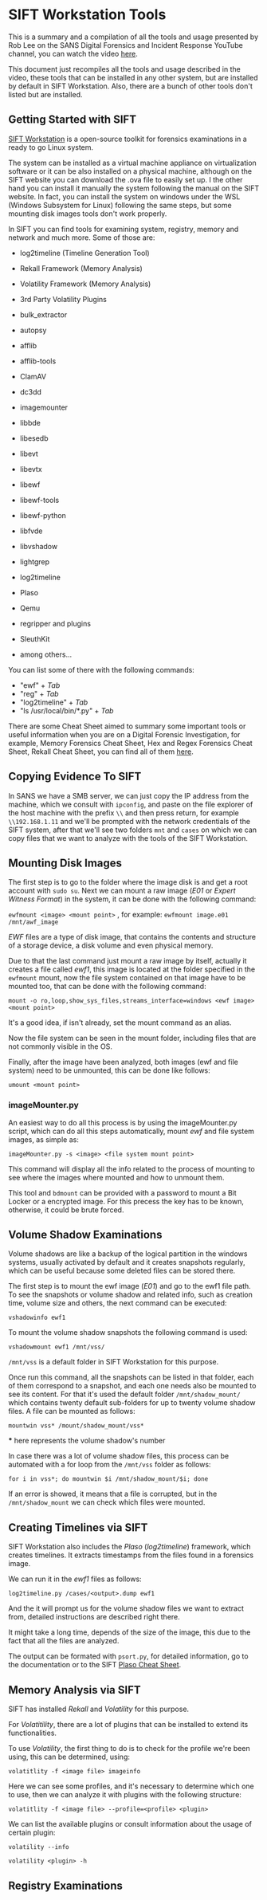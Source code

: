 # SIFT Workstation Tools

This is a summary and a compilation of all the tools and usage presented by Rob Lee on the SANS Digital Forensics and Incident Response YouTube channel, you can watch the video [here](https://www.youtube.com/watch?v=ai_7Fkv6igw).

This document just recompiles all the tools and usage described in the video, these tools that can be installed in any other system, but are installed by default in SIFT Workstation. Also, there are a bunch of other tools don't listed but are installed.

 

## Getting Started with SIFT

[SIFT Workstation](http://dfir.to/SIFT-WORKSTATION) is a open-source toolkit for forensics examinations in a ready to go Linux system.

The system can be installed as a virtual machine appliance on virtualization software or it can be also installed on a physical machine, although on the SIFT website you can download the .ova file to easily set up. I the other hand you can install it manually the system following the manual on the SIFT website. In fact, you can install the system on windows under the WSL (Windows Subsystem for Linux) following the same steps, but some mounting disk images tools don't work properly.

In SIFT you can find tools for examining system, registry, memory and network and much more. Some of those are:

- log2timeline (Timeline Generation Tool)

- Rekall Framework (Memory Analysis)

- Volatility Framework (Memory Analysis)

- 3rd Party Volatility Plugins

- bulk_extractor

- autopsy

- afflib

- afflib-tools

- ClamAV

- dc3dd

- imagemounter

- libbde 

- libesedb

- libevt

- libevtx

- libewf 

- libewf-tools

- libewf-python

- libfvde

- libvshadow

- lightgrep

- log2timeline

- Plaso

- Qemu

- regripper and plugins

- SleuthKit

- among others...

You can list some of there with the following commands:

- "ewf" + *Tab*
- "reg" + *Tab*
- "log2timeline" + *Tab*
- "ls /usr/local/bin/*.py" + *Tab*

There are some Cheat Sheet aimed to summary some important tools or useful information when you are on a Digital Forensic Investigation, for example, Memory Forensics Cheat Sheet, Hex and Regex Forensics Cheat Sheet, Rekall Cheat Sheet, you can find all of them [here](http://dfir.to/DFIR-CheatSheets).



## Copying Evidence To SIFT

In SANS we have a SMB server, we can just copy the IP address from the machine, which we consult  with `ipconfig`, and paste on the file explorer of the host machine with the prefix `\\` and then press return,  for example `\\192.168.1.11` and we'll be prompted with the network credentials of the SIFT system, after that we'll see two folders `mnt` and `cases` on which we can copy files that we want to analyze with the tools of the SIFT Workstation.



## Mounting Disk Images

The first step is to go to the folder where the image disk is and get a root account with `sudo su`. Next we can mount a raw image (*E01* or *Expert Witness Format*) in the system, it can be done with the following command:

`ewfmount <image> <mount point>` , for example: `ewfmount image.e01 /mnt/awf_image`

*EWF* files are a type of disk image, that contains the contents and structure of a storage device, a disk volume and even physical memory.

Due to that the last command just mount a raw image by itself, actually it creates a file called *ewf1*, this image is located at the folder specified in the `ewfmount` mount, now the file system contained on that image have to be mounted too, that can be done with the following command:

`mount -o ro,loop,show_sys_files,streams_interface=windows <ewf image> <mount point>`

It's a good idea, if isn't already, set the mount command as an alias.

Now the file system can be seen in the mount folder, including files that are not commonly visible in the OS.

Finally, after the image have been analyzed, both images (ewf and file system) need to be unmounted, this can be done like follows:

`umount <mount point>`



### imageMounter.py

An easiest way to do all this process is by using the imageMounter.py script, which can do all this steps automatically, mount *ewf* and file system images, as simple as:

`imageMounter.py -s <image> <file system mount point>`

This command will display all the info related to the process of mounting to see where the images where mounted and how to unmount them.



This tool and `bdmount` can be provided with a password to mount a Bit Locker or a encrypted image. For this precess the key has to be known, otherwise, it could be brute forced.



## Volume Shadow Examinations

Volume shadows are like a backup of the logical partition in the windows systems, usually activated by default and it creates snapshots regularly, which can be useful because some deleted files can be stored there.

The first step is to mount the ewf image (*E01*) and go to the ewf1 file path. To see the snapshots or volume shadow and related info, such as creation time, volume size and others, the next command can be executed:

`vshadowinfo ewf1`

To mount the volume shadow snapshots the following command is used:

`vshadowmount ewf1 /mnt/vss/`

`/mnt/vss` is a default folder in SIFT Workstation for this purpose.

Once run this command, all the snapshots can be listed in that folder, each of them correspond to a snapshot, and each one needs also be mounted to see its content. For that it's used the default folder `/mnt/shadow_mount/` which contains twenty default sub-folders for up to twenty volume shadow files. A file can be mounted as follows:

`mountwin vss* /mount/shadow_mount/vss*`

**\*** here represents the volume shadow's number

In case there was a lot of volume shadow files, this process can be automated with a for loop from the `/mnt/vss` folder as follows:

`for i in vss*; do mountwin $i /mnt/shadow_mount/$i; done`

If an error is showed, it means that a file is corrupted, but in the `/mnt/shadow_mount` we can check which files were mounted.



## Creating Timelines via SIFT

SIFT Workstation also includes the *Plaso* (*log2timeline*) framework, which creates timelines. It extracts timestamps from the files found in a forensics image.

We can run it in the *ewf1* files as follows:

`log2timeline.py /cases/<output>.dump ewf1`

And the it will prompt us for the volume shadow files we want to extract from, detailed instructions are described right there.

It might take a long time, depends of the size of the image, this due to the fact that all the files are analyzed.

The output can be formated with `psort.py`, for detailed information, go to the documentation or to the SIFT [Plaso Cheat Sheet](https://digital-forensics.sans.org/media/Plaso-Cheat-Sheet.pdf).



## Memory Analysis via SIFT

SIFT has installed *Rekall* and *Volatility* for this purpose.

For *Volatitility*, there are a lot of plugins that can be installed to extend its functionalities.

To use *Volatility*, the first thing to do is to check for the profile we're been using, this can be determined, using:

`volatitlity -f <image file> imageinfo`

Here we can see some profiles, and it's necessary to determine which one to use, then we can analyze it with plugins with the following structure:

`volatitlity -f <image file> --profile=<profile> <plugin>`

We can list the available plugins or consult information about the usage of certain plugin:

`volatility --info`

`volatility <plugin> -h`



## Registry Examinations

